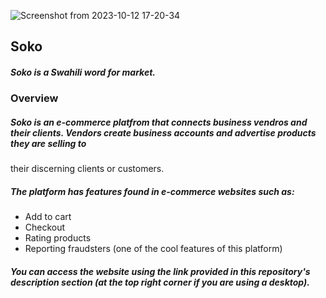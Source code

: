 ![Screenshot from 2023-10-12 17-20-34](https://github.com/morikeli/soko-kubwa/assets/78599959/409ee1d4-c974-492d-a4fa-1e279dc17f44)

## Soko
##### Soko is a Swahili word for market.

### Overview
##### Soko is an e-commerce platfrom that connects business vendros and their clients. Vendors create business accounts and advertise products they are selling to
their discerning clients or customers.
##### The platform has features found in e-commerce websites such as:
  - Add to cart
  - Checkout
  - Rating products
  - Reporting fraudsters (one of the cool features of this platform)

##### You can access the website using the link provided in this repository's description section (at the top right corner if you are using a desktop).
